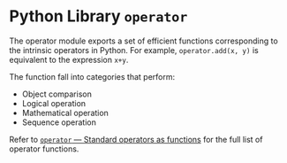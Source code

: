 # Python Library `operator`

The operator module exports a set of efficient functions corresponding to the intrinsic operators in Python. For example, `operator.add(x, y)` is equivalent to the expression `x+y`.

The function fall into categories that perform:

- Object comparison
- Logical operation
- Mathematical operation
- Sequence operation

Refer to [`operator` — Standard operators as functions](https://docs.python.org/3/library/operator.html) for the full list of operator functions.
